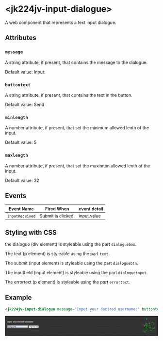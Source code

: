 # &lt;jk224jv-input-dialogue&gt;

A web component that represents a text input dialogue.

## Attributes

### `message`

A string attribute, if present, that contains the message to the dialogue.

Default value: Input:

### `buttontext`

A string attribute, if present, that contains the text in the button.

Default value: Send

### `minlength`

A number attribute, if present, that set the minimum allowed lenth of the input.

Default value: 5

### `maxlength`

A number attribute, if present, that set the maximum allowed lenth of the input.

Default value: 32

## Events

| Event Name     | Fired When | event.detail |
|----------------|------------|--------------|
| `inputReceived`| Submit is clicked.| input.value|

## Styling with CSS

the dialogue (div element) is styleable using the part `dialoguebox`.

The text (p element) is styleable using the part `text`.

The submit (input element) is styleable using the part `dialoguebtn`.

The inputfield (input element) is styleable using the part `dialogueinput`.

The errortext (p element) is styleable using the part `errortext`.

## Example

```html
<jk224jv-input-dialogue message="Input your decired username:" buttontext="Sign me up!" minlength="5"></jk224jv-input-dialogue>
```

![Example](./images/example.gif)
